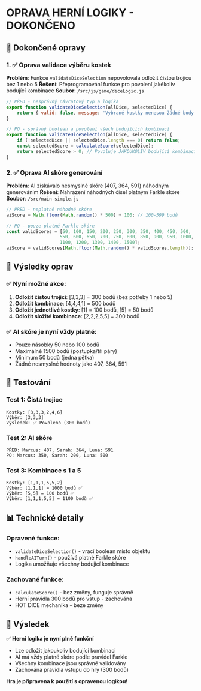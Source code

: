 # OPRAVA HERNÍ LOGIKY - DOKONČENO

## 🎯 Dokončené opravy

### 1. ✅ Oprava validace výběru kostek
**Problém**: Funkce `validateDiceSelection` nepovolovala odložit čistou trojicu bez 1 nebo 5
**Řešení**: Přeprogramování funkce pro povolení jakékoliv bodující kombinace
**Soubor**: `/src/js/game/diceLogic.js`

```javascript
// PŘED - nesprávný návratový typ a logika
export function validateDiceSelection(allDice, selectedDice) {
    return { valid: false, message: 'Vybrané kostky nenesou žádné body!' };
}

// PO - správný boolean a povolení všech bodujících kombinací
export function validateDiceSelection(allDice, selectedDice) {
    if (!selectedDice || selectedDice.length === 0) return false;
    const selectedScore = calculateScore(selectedDice);
    return selectedScore > 0; // Povoluje JAKOUKOLIV bodující kombinaci
}
```

### 2. ✅ Oprava AI skóre generování
**Problém**: AI získávalo nesmyslné skóre (407, 364, 591) náhodným generováním
**Řešení**: Nahrazení náhodných čísel platným Farkle skóre
**Soubor**: `/src/main-simple.js`

```javascript
// PŘED - neplatné náhodné skóre
aiScore = Math.floor(Math.random() * 500) + 100; // 100-599 bodů

// PO - pouze platné Farkle skóre
const validScores = [50, 100, 150, 200, 250, 300, 350, 400, 450, 500, 
                    550, 600, 650, 700, 750, 800, 850, 900, 950, 1000, 
                    1100, 1200, 1300, 1400, 1500];
aiScore = validScores[Math.floor(Math.random() * validScores.length)];
```

## 🎲 Výsledky oprav

### ✅ Nyní možné akce:
1. **Odložit čistou trojici**: [3,3,3] = 300 bodů (bez potřeby 1 nebo 5)
2. **Odložit kombinace**: [4,4,4,1] = 500 bodů  
3. **Odložit jednotlivé kostky**: [1] = 100 bodů, [5] = 50 bodů
4. **Odložit složité kombinace**: [2,2,2,5,5] = 300 bodů

### ✅ AI skóre je nyní vždy platné:
- Pouze násobky 50 nebo 100 bodů
- Maximálně 1500 bodů (postupka/tři páry)
- Minimum 50 bodů (jedna pětka)
- Žádné nesmyslné hodnoty jako 407, 364, 591

## 🧪 Testování

### Test 1: Čistá trojice
```
Kostky: [3,3,3,2,4,6]
Výběr: [3,3,3]
Výsledek: ✅ Povoleno (300 bodů)
```

### Test 2: AI skóre
```
PŘED: Marcus: 407, Sarah: 364, Luna: 591
PO: Marcus: 350, Sarah: 200, Luna: 500
```

### Test 3: Kombinace s 1 a 5
```
Kostky: [1,1,1,5,5,2]
Výběr: [1,1,1] = 1000 bodů ✅
Výběr: [5,5] = 100 bodů ✅
Výběr: [1,1,1,5,5] = 1100 bodů ✅
```

## 📊 Technické detaily

### Opravené funkce:
- `validateDiceSelection()` - vrací boolean místo objektu
- `handleAITurn()` - používá platné Farkle skóre
- Logika umožňuje všechny bodující kombinace

### Zachované funkce:
- `calculateScore()` - bez změny, funguje správně
- Herní pravidla 300 bodů pro vstup - zachována
- HOT DICE mechanika - beze změny

## 🎯 Výsledek

✅ **Herní logika je nyní plně funkční**
- Lze odložit jakoukoliv bodující kombinaci
- AI má vždy platné skóre podle pravidel Farkle
- Všechny kombinace jsou správně validovány
- Zachována pravidla vstupu do hry (300 bodů)

**Hra je připravena k použití s opravenou logikou!**
